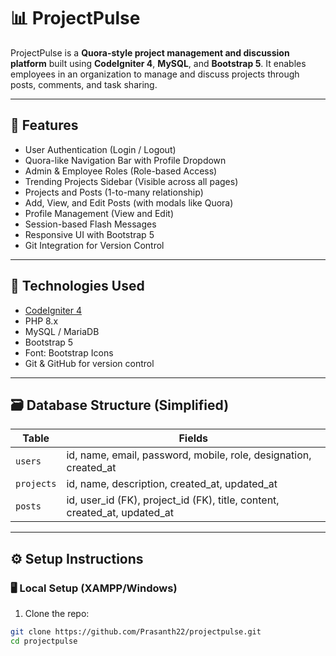 # 📊 ProjectPulse

ProjectPulse is a **Quora-style project management and discussion platform** built using **CodeIgniter 4**, **MySQL**, and **Bootstrap 5**. It enables employees in an organization to manage and discuss projects through posts, comments, and task sharing.

---

## 🧩 Features

- User Authentication (Login / Logout)
- Quora-like Navigation Bar with Profile Dropdown
- Admin & Employee Roles (Role-based Access)
- Trending Projects Sidebar (Visible across all pages)
- Projects and Posts (1-to-many relationship)
- Add, View, and Edit Posts (with modals like Quora)
- Profile Management (View and Edit)
- Session-based Flash Messages
- Responsive UI with Bootstrap 5
- Git Integration for Version Control

---

## 🚀 Technologies Used

- [CodeIgniter 4](https://codeigniter.com/)
- PHP 8.x
- MySQL / MariaDB
- Bootstrap 5
- Font: Bootstrap Icons
- Git & GitHub for version control

---

## 🗃️ Database Structure (Simplified)

| Table      | Fields                                                                 |
|------------|------------------------------------------------------------------------|
| `users`    | id, name, email, password, mobile, role, designation, created_at       |
| `projects` | id, name, description, created_at, updated_at                          |
| `posts`    | id, user_id (FK), project_id (FK), title, content, created_at, updated_at |

---

## ⚙️ Setup Instructions

### 🖥️ Local Setup (XAMPP/Windows)

1. Clone the repo:

```bash
git clone https://github.com/Prasanth22/projectpulse.git
cd projectpulse
